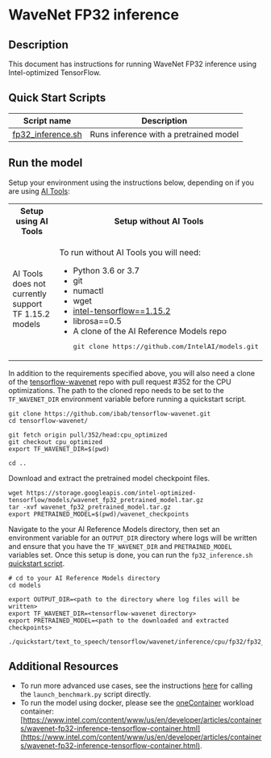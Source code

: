 <!--- 0. Title -->
# WaveNet FP32 inference

<!-- 10. Description -->
## Description

This document has instructions for running WaveNet FP32 inference using
Intel-optimized TensorFlow.

<!--- 40. Quick Start Scripts -->
## Quick Start Scripts

| Script name | Description |
|-------------|-------------|
| [fp32_inference.sh](/quickstart/text_to_speech/tensorflow/wavenet/inference/cpu/fp32/fp32_inference.sh) | Runs inference with a pretrained model |

<!--- 50. AI Tools -->
## Run the model

Setup your environment using the instructions below, depending on if you are
using [AI Tools](/docs/general/tensorflow/AITools.md):

<table>
  <tr>
    <th>Setup using AI Tools</th>
    <th>Setup without AI Tools</th>
  </tr>
  <tr>
    <td>
      <p>AI Tools does not currently support TF 1.15.2 models</p>
    </td>
    <td>
      <p>To run without AI Tools you will need:</p>
      <ul>
        <li>Python 3.6 or 3.7
        <li>git
        <li>numactl
        <li>wget
        <li><a href="https://pypi.org/project/intel-tensorflow/1.15.2/">intel-tensorflow==1.15.2</a>
        <li>librosa==0.5
        <li>A clone of the AI Reference Models repo<br />
        <pre>git clone https://github.com/IntelAI/models.git</pre>
      </ul>
    </td>
  </tr>
</table>

In addition to the requirements specified above, you will also need a clone
of the [tensorflow-wavenet](https://github.com/ibab/tensorflow-wavenet)
repo with pull request #352 for the CPU optimizations.  The path to
the cloned repo needs to be set to the `TF_WAVENET_DIR` environment variable
before running a quickstart script.
```
git clone https://github.com/ibab/tensorflow-wavenet.git
cd tensorflow-wavenet/

git fetch origin pull/352/head:cpu_optimized
git checkout cpu_optimized
export TF_WAVENET_DIR=$(pwd)

cd ..
```

Download and extract the pretrained model checkpoint files.
```
wget https://storage.googleapis.com/intel-optimized-tensorflow/models/wavenet_fp32_pretrained_model.tar.gz
tar -xvf wavenet_fp32_pretrained_model.tar.gz
export PRETRAINED_MODEL=$(pwd)/wavenet_checkpoints
```

Navigate to the your AI Reference Models directory, then set an environment variable
for an `OUTPUT_DIR` directory where logs will be written and ensure that you
have the `TF_WAVENET_DIR` and `PRETRAINED_MODEL` variables set. Once this
setup is done, you can run the `fp32_inference.sh` [quickstart script](#quick-start-scripts).
```
# cd to your AI Reference Models directory
cd models

export OUTPUT_DIR=<path to the directory where log files will be written>
export TF_WAVENET_DIR=<tensorflow-wavenet directory>
export PRETRAINED_MODEL=<path to the downloaded and extracted checkpoints>

./quickstart/text_to_speech/tensorflow/wavenet/inference/cpu/fp32/fp32_inference.sh
```

<!--- 90. Resource Links-->
## Additional Resources

* To run more advanced use cases, see the instructions [here](Advanced.md)
  for calling the `launch_benchmark.py` script directly.
* To run the model using docker, please see the [oneContainer](https://www.intel.com/content/www/us/en/developer/tools/software-catalog/containers.html)
  workload container:<br />
  [https://www.intel.com/content/www/us/en/developer/articles/containers/wavenet-fp32-inference-tensorflow-container.html](https://www.intel.com/content/www/us/en/developer/articles/containers/wavenet-fp32-inference-tensorflow-container.html).

